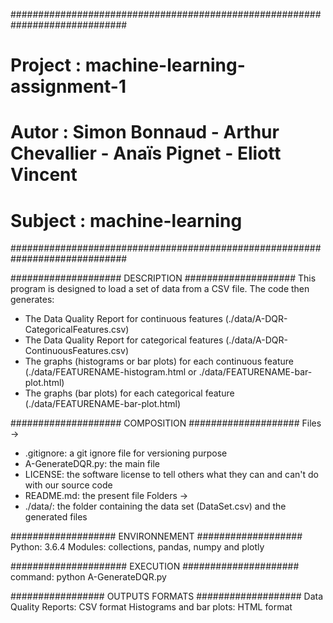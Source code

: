 #############################################################################
# Project : machine-learning-assignment-1                                   #
# Autor : Simon Bonnaud - Arthur Chevallier - Anaïs Pignet - Eliott Vincent #
# Subject : machine-learning														#
#############################################################################

#################### DESCRIPTION ####################
This program is designed to load a set of data from a 
CSV file. The code then generates:
* The Data Quality Report for continuous features (./data/A-DQR-CategoricalFeatures.csv)
* The Data Quality Report for categorical features (./data/A-DQR-ContinuousFeatures.csv)
* The graphs (histograms or bar plots) for each continuous feature (./data/FEATURENAME-histogram.html or ./data/FEATURENAME-bar-plot.html)
* The graphs (bar plots) for each categorical feature (./data/FEATURENAME-bar-plot.html)

#################### COMPOSITION ####################
Files ->
* .gitignore: a git ignore file for versioning purpose
* A-GenerateDQR.py: the main file
* LICENSE: the software license to tell others what they can and can't do with our source code
* README.md: the present file
Folders ->
* ./data/: the folder containing the data set (DataSet.csv) and the generated files

################### ENVIRONNEMENT ###################
Python: 3.6.4
Modules: collections, pandas, numpy and plotly

##################### EXECUTION #####################
command: python A-GenerateDQR.py

################# OUTPUTS FORMATS ###################
Data Quality Reports: CSV format
Histograms and bar plots: HTML format
